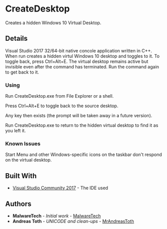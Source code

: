 # CreateDesktop

Creates a hidden Windows 10 Virtual Desktop.

## Details

Visual Studio 2017 32/64-bit native concole application written in C++. When run creates a hidden virtul Windows 10 desktop and toggles to it. To toggle back, press Ctrl+Alt+E. The virtual desktop remains active but invisible even after the command has terminated. Run the command again to get back to it.

### Using

Run CreateDesktop.exe from File Explorer or a shell.

Press Ctrl+Alt+E to toggle back to the source desktop.

Any key then exists (the prompt will be taken away in a future version).

Run CreateDesktop.exe to return to the hidden virtual desktop to find it as you left it.

### Known Issues

Start Menu and other Windows-specific icons on the taskbar don't respond on the virtual desktop.

## Built With

* [Visual Studio Community 2017](https://www.visualstudio.com/) - The IDE used

## Authors

* **MalwareTech** - *Initial work* - [MalwareTech](https://github.com/MalwareTech)
* **Andreas Toth** - *UNICODE and clean-ups* - [MrAndreasToth](https://github.com/mrandreastoth)